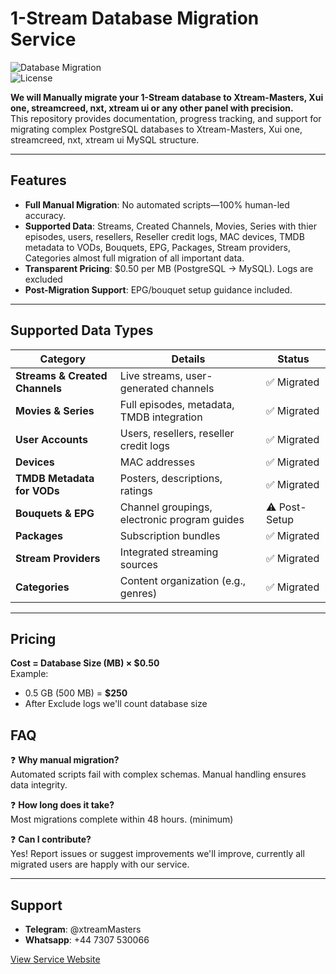 # 1-Stream Database Migration Service  

![Database Migration](https://img.shields.io/badge/Status-Active-brightgreen)  
![License](https://img.shields.io/badge/License-MIT-blue)  

**We will Manually migrate your 1-Stream database to Xtream-Masters, Xui one, streamcreed, nxt, xtream ui or any other panel with precision.**  
This repository provides documentation, progress tracking, and support for migrating complex PostgreSQL databases to Xtream-Masters, Xui one, streamcreed, nxt, xtream ui MySQL structure.  

---

## Features  
- **Full Manual Migration**: No automated scripts—100% human-led accuracy.  
- **Supported Data**: Streams, Created Channels, Movies, Series with thier episodes, users, resellers, Reseller credit logs, MAC devices, TMDB metadata to VODs, Bouquets, EPG, Packages, Stream providers, Categories almost full migration of all important data.  
- **Transparent Pricing**: $0.50 per MB (PostgreSQL → MySQL). Logs are excluded
- **Post-Migration Support**: EPG/bouquet setup guidance included.  

---

## Supported Data Types    
| Category                   | Details                                      | Status          |  
|----------------------------|----------------------------------------------|-----------------|  
| **Streams & Created Channels** | Live streams, user-generated channels       | ✅ Migrated     |  
| **Movies & Series**         | Full episodes, metadata, TMDB integration   | ✅ Migrated     |  
| **User Accounts**           | Users, resellers, reseller credit logs      | ✅ Migrated     |  
| **Devices**                 | MAC addresses                                | ✅ Migrated     |  
| **TMDB Metadata for VODs**  | Posters, descriptions, ratings              | ✅ Migrated     |  
| **Bouquets & EPG**          | Channel groupings, electronic program guides| ⚠️ Post-Setup   |  
| **Packages**                | Subscription bundles                         | ✅ Migrated     |  
| **Stream Providers**        | Integrated streaming sources                | ✅ Migrated     |  
| **Categories**              | Content organization (e.g., genres)         | ✅ Migrated     |  

---

## Pricing  
**Cost = Database Size (MB) × $0.50**  
Example:  
- 0.5 GB (500 MB) = **$250**
- After Exclude logs we'll count database size



## FAQ  
❓ **Why manual migration?**  
Automated scripts fail with complex schemas. Manual handling ensures data integrity.  

❓ **How long does it take?**  
Most migrations complete within 48 hours. (minimum) 

❓ **Can I contribute?**  
Yes! Report issues or suggest improvements we'll improve, currently all migrated users are happly with our service.  

---

## Support  
- **Telegram**: @xtreamMasters
- **Whatsapp**: +44 7307 530066

[View Service Website](https://xtream-masters.com/)
